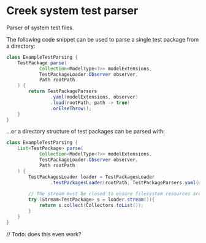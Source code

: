 # Creek system test parser

Parser of system test files.

The following code snippet can be used to parse a single test package from a directory:

```java
class ExampleTestParsing {
    TestPackage parse(
            Collection<ModelType<?>> modelExtensions,
            TestPackageLoader.Observer observer,
            Path rootPath
    ) {
        return TestPackageParsers
                .yaml(modelExtensions, observer)
                .load(rootPath, path -> true)
                .orElseThrow();
    }
}
```

...or a directory structure of test packages can be parsed with:

```java
class ExampleTestParsing {
    List<TestPackage> parse(
            Collection<ModelType<?>> modelExtensions,
            TestPackageLoader.Observer observer,
            Path rootPath
    ) {
        TestPackagesLoader loader = TestPackagesLoader
                .testPackagesLoader(rootPath, TestPackageParsers.yaml(modelExtensions, observer), path -> true);
        
        // The stream must be closed to ensure filesystem resources are released:
        try (Stream<TestPackage> s = loader.stream()){
            return s.collect(Collectors.toList());
        }
    }
}
```

// Todo: does this even work?